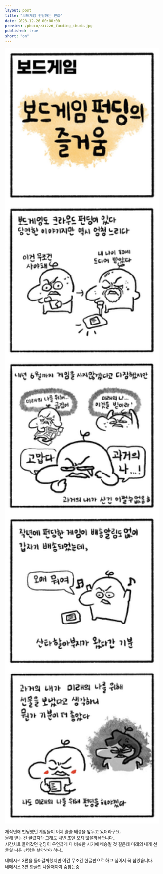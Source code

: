 ```yaml
---
layout: post
title: "보드게임 펀딩하는 만화"
date: 2023-12-26 00:00:00
preview: /photo/231226_funding_thumb.jpg
published: true
short: "on"
---
```


<img src="/photo/231226_funding.jpg" width="1000">

제작년에 펀딩했던 게임들이 이제 슬슬 배송을 앞두고 있더라구요.<br>
올해 받는 건 글렀지만 그래도 내년 초엔 오지 않을까싶습니다..<br>
시간차로 들어갔던 펀딩이 우연찮게 다 비슷한 시기에 배송될 것 같은데 미래의 내게 선물할 다른 펀딩을 찾아봐야 하나..<br>

네메시스 3편을 들어갈까했지만 이건 무조건 한글판으로 하고 싶어서 꾹 참았습니다.<br>
네메시스 3편 한글판 나올때까지 숨참는중<br>




